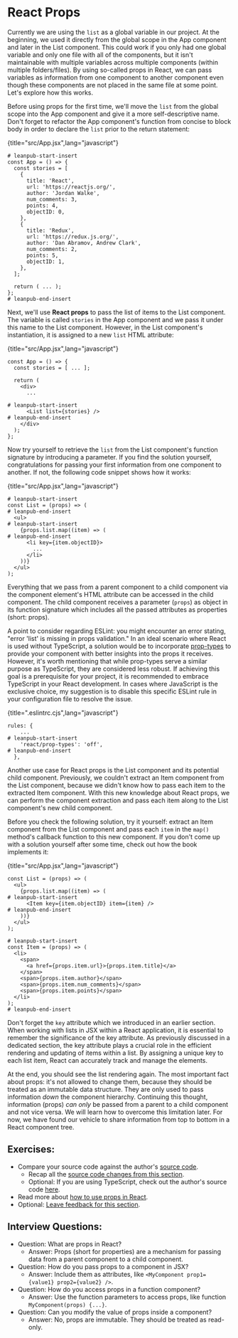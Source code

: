 # React Props

Currently we are using the `list` as a global variable in our project. At the beginning, we used it directly from the global scope in the App component and later in the List component. This could work if you only had one global variable and only one file with all of the components, but it isn't maintainable with multiple variables across multiple components (within multiple folders/files). By using so-called props in React, we can pass variables as information from one component to another component even though these components are not placed in the same file at some point. Let's explore how this works.

Before using props for the first time, we'll move the `list` from the global scope into the App component and give it a more self-descriptive name. Don't forget to refactor the App component's function from concise to block body in order to declare the `list` prior to the return statement:

{title="src/App.jsx",lang="javascript"}
~~~~~~~
# leanpub-start-insert
const App = () => {
  const stories = [
    {
      title: 'React',
      url: 'https://reactjs.org/',
      author: 'Jordan Walke',
      num_comments: 3,
      points: 4,
      objectID: 0,
    },
    {
      title: 'Redux',
      url: 'https://redux.js.org/',
      author: 'Dan Abramov, Andrew Clark',
      num_comments: 2,
      points: 5,
      objectID: 1,
    },
  ];

  return ( ... );
};
# leanpub-end-insert
~~~~~~~

Next, we'll use **React props** to pass the list of items to the List component. The variable is called `stories` in the App component and we pass it under this name to the List component. However, in the List component's instantiation, it is assigned to a new `list` HTML attribute:

{title="src/App.jsx",lang="javascript"}
~~~~~~~
const App = () => {
  const stories = [ ... ];

  return (
    <div>
      ...

# leanpub-start-insert
      <List list={stories} />
# leanpub-end-insert
    </div>
  );
};
~~~~~~~

Now try yourself to retrieve the `list` from the List component's function signature by introducing a parameter. If you find the solution yourself, congratulations for passing your first information from one component to another. If not, the following code snippet shows how it works:

{title="src/App.jsx",lang="javascript"}
~~~~~~~
# leanpub-start-insert
const List = (props) => (
# leanpub-end-insert
  <ul>
# leanpub-start-insert
    {props.list.map((item) => (
# leanpub-end-insert
      <li key={item.objectID}>
        ...
      </li>
    ))}
  </ul>
);
~~~~~~~

Everything that we pass from a parent component to a child component via the component element's HTML attribute can be accessed in the child component. The child component receives a parameter (`props`) as object in its function signature which includes all the passed attributes as properties (short: props).

A point to consider regarding ESLint: you might encounter an error stating, "error 'list' is missing in props validation." In an ideal scenario where React is used without TypeScript, a solution would be to incorporate [prop-types](https://bit.ly/48Tbn3F) to provide your component with better insights into the props it receives. However, it's worth mentioning that while prop-types serve a similar purpose as TypeScript, they are considered less robust. If achieving this goal is a prerequisite for your project, it is recommended to embrace TypeScript in your React development. In cases where JavaScript is the exclusive choice, my suggestion is to disable this specific ESLint rule in your configuration file to resolve the issue.

{title=".eslintrc.cjs",lang="javascript"}
~~~~~~~
rules: {
    ...
# leanpub-start-insert
    'react/prop-types': 'off',
# leanpub-end-insert
  },
~~~~~~~

Another use case for React props is the List component and its potential child component. Previously, we couldn't extract an Item component from the List component, because we didn't know how to pass each item to the extracted Item component. With this new knowledge about React props, we can perform the component extraction and pass each item along to the List component's new child component.

Before you check the following solution, try it yourself: extract an Item component from the List component and pass each `item` in the `map()` method's callback function to this new component. If you don't come up with a solution yourself after some time, check out how the book implements it:

{title="src/App.jsx",lang="javascript"}
~~~~~~~
const List = (props) => (
  <ul>
    {props.list.map((item) => (
# leanpub-start-insert
      <Item key={item.objectID} item={item} />
# leanpub-end-insert
    ))}
  </ul>
);

# leanpub-start-insert
const Item = (props) => (
  <li>
    <span>
      <a href={props.item.url}>{props.item.title}</a>
    </span>
    <span>{props.item.author}</span>
    <span>{props.item.num_comments}</span>
    <span>{props.item.points}</span>
  </li>
);
# leanpub-end-insert
~~~~~~~

Don't forget the `key` attribute which we introduced in an earlier section. When working with lists in JSX within a React application, it is essential to remember the significance of the key attribute. As previously discussed in a dedicated section, the key attribute plays a crucial role in the efficient rendering and updating of items within a list. By assigning a unique key to each list item, React can accurately track and manage the elements.

At the end, you should see the list rendering again. The most important fact about props: it's not allowed to change them, because they should be treated as an immutable data structure. They are only used to pass information *down* the component hierarchy. Continuing this thought, information (props) *can only* be passed from a parent to a child component and not vice versa. We will learn how to overcome this limitation later. For now, we have found our vehicle to share information from top to bottom in a React component tree.

## Exercises:

* Compare your source code against the author's [source code](https://bit.ly/48XUAfE).
  * Recap all the [source code changes from this section](https://bit.ly/421fKaA).
  * Optional: If you are using TypeScript, check out the author's source code [here](https://bit.ly/3SzqclA).
* Read more about [how to use props in React](https://www.robinwieruch.de/react-pass-props-to-component/).
* Optional: [Leave feedback for this section](https://forms.gle/APwaUSAuVAAA56sY6).

## Interview Questions:

* Question: What are props in React?
  * Answer: Props (short for properties) are a mechanism for passing data from a parent component to a child component.
* Question: How do you pass props to a component in JSX?
  * Answer: Include them as attributes, like `<MyComponent prop1={value1} prop2={value2} />`.
* Question: How do you access props in a function component?
  * Answer: Use the function parameters to access props, like function `MyComponent(props) {...}`.
* Question: Can you modify the value of props inside a component?
  * Answer: No, props are immutable. They should be treated as read-only.